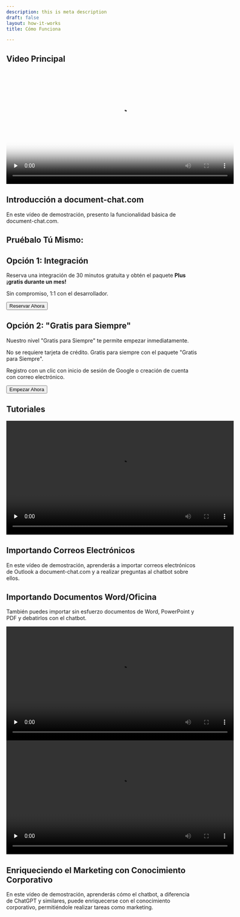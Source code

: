 ```yaml
---
description: this is meta description
draft: false
layout: how-it-works
title: Cómo Funciona

---
```

<section class="section-padding">
  <div class="container">
    <h2 class="mb-2">Video Principal</h2>
    <div class="row align-items-center justify-content-around">
      <div class="col-lg-7" data-aos="fade-up" data-aos-delay="150">
        <video width="600" preload="none" controls poster="/videos/dokuchat-demo-thumbnail.png">
          <source src="/videos/dokuchat-handson-demo.webm" type="video/webm">
          <source src="/videos/dokuchat-handson-demo.mp4" type="video/mp4">
          Su navegador no admite la etiqueta de vídeo.
        </video>
      </div>
      <div class="col-lg-4 mt-4 mt-lg-0" data-aos="fade-in">
        <div class="content">
          <h2 id="emails">Introducción a document-chat.com</h2>
          <p>En este vídeo de demostración, presento la funcionalidad básica de document-chat.com.</p>
        </div>
      </div>
    </div>
  </div>
</section>

<section class="section-padding">
  <div class="container">
    <div class="row">
      <h2 class="mb-2">Pruébalo Tú Mismo:</h2>
      <div class="col">
        <div class="card">
          <div class="card-body">
            <h2 class="mb-2">Opción 1: Integración</h2>
            <p>Reserva una integración de 30 minutos gratuita y obtén el paquete <strong>Plus ¡gratis durante un mes!</strong></p>
            <p>Sin compromiso, 1:1 con el desarrollador.</p>
            <a href="https://outlook.office365.com/owa/calendar/BookameetingwithJustin@datafortress.cloud/bookings/">
              <button class="btn btn-primary mt-4">Reservar Ahora</button>
            </a>
          </div>
        </div>
      </div>
      <div class="col">
        <div class="card">
          <div class="card-body">
            <h2 class="mb-2">Opción 2: "Gratis para Siempre"</h2>
            <p>Nuestro nivel "Gratis para Siempre" te permite empezar inmediatamente.</p>
            <p>No se requiere tarjeta de crédito. Gratis para siempre con el paquete "Gratis para Siempre".</p>
            <p>Registro con un clic con inicio de sesión de Google o creación de cuenta con correo electrónico.</p>
            <a href="/pricing">
              <button class="btn btn-secondary mt-4">Empezar Ahora</button>
            </a>
          </div>
        </div>
      </div>
    </div>
  </div>
</section>

<section class="section-padding">
  <div class="container">
    <h2 class="mb-2">Tutoriales</h2>
    <div class="row align-items-center justify-content-around">
      <div class="col-lg-7" data-aos="fade-up" data-aos-delay="150">
        <video width="600" preload="none" controls>
          <source src="/videos/dokuchat-email-demo.webm" type="video/webm">
          <source src="/videos/dokuchat-email-demo.mp4" type="video/mp4">
          Su navegador no admite la etiqueta de vídeo.
        </video>
      </div>
      <div class="col-lg-4 mt-4 mt-lg-0" data-aos="fade-in">
        <div class="content">
          <h2 id="emails">Importando Correos Electrónicos</h2>
          <p>En este vídeo de demostración, aprenderás a importar correos electrónicos de Outlook a document-chat.com y a realizar preguntas al chatbot sobre ellos.</p>
        </div>
      </div>
    </div>
  </div>
</section>

<section class="section-padding image-info-section has-shapes bg-light-gray has-bg-brash bg-brash-y"
  style="background-image: url('{{ `images/brushes/section-top.svg` | relURL }}'), url('{{ `images/brushes/section-bottom.svg` | relURL }}');">
  <div class="container">
    <div class="row align-items-center">
      <div class="col-lg-4 col-md-5" data-aos="fade-in">
        <div class="content">
          <h2 id="word">Importando Documentos Word/Oficina</h2>
          <p>También puedes importar sin esfuerzo documentos de Word, PowerPoint y PDF y debatirlos con el chatbot.</p>
        </div>
      </div>
      <div class="col-lg-8 col-md-7" data-aos="fade-up" data-aos-delay="150">
        <video width="600" preload="none" controls>
          <source src="/videos/dokuchat-word-demo.webm" type="video/webm">
          <source src="/videos/dokuchat-word-demo.mp4" type="video/mp4">
          Su navegador no admite la etiqueta de vídeo.
        </video>
      </div>
    </div>
  </div>

  <div class="shape-3 shape-xs-2 bg-secondary rounded-circle"></div>
  <div class="shape-4 shape-sm-2 bg-tertiary rounded-circle"></div>
  <div class="shape-5 shape-sm bg-primary rounded-circle"></div>
  <div class="shape-6 shape-xs bg-secondary rounded-circle"></div>
  <div class="shape-7 shape-xs-2 bg-tertiary rounded-circle"></div>
</section>

<section class="section-padding">
  <div class="container">
    <div class="row align-items-center justify-content-around">
      <div class="col-lg-7" data-aos="fade-up" data-aos-delay="150">
        <video width="600" preload="none" controls>
          <source src="/videos/dokuchat-marketing-demo.webm" type="video/webm">
          <source src="/videos/dokuchat-marketing-demo.mp4" type="video/mp4">
          Su navegador no admite la etiqueta de vídeo.
        </video>
      </div>
      <div class="col-lg-4 mt-4 mt-lg-0" data-aos="fade-in">
        <div class="content">
          <h2 id="marketing">Enriqueciendo el Marketing con Conocimiento Corporativo</h2>
          <p>En este vídeo de demostración, aprenderás cómo el chatbot, a diferencia de ChatGPT y similares, puede enriquecerse con el conocimiento corporativo, permitiéndole realizar tareas como marketing.</p>
        </div>
      </div>
    </div>
  </div>
</section>
